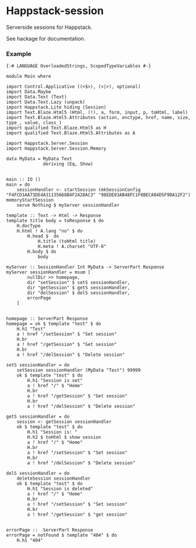 # Happstack-session
Serverside sessions for Happstack.

See hackage for documentation.

### Example
    {-# LANGUAGE OverloadedStrings, ScopedTypeVariables #-}

    module Main where

    import Control.Applicative ((<$>), (<|>), optional)
    import Data.Maybe
    import Data.Text (Text)
    import Data.Text.Lazy (unpack)
    import Happstack.Lite hiding (Session)
    import Text.Blaze.Html5 (Html, (!), a, form, input, p, toHtml, label)
    import Text.Blaze.Html5.Attributes (action, enctype, href, name, size, type_, value, class_)
    import qualified Text.Blaze.Html5 as H
    import qualified Text.Blaze.Html5.Attributes as A

    import Happstack.Server.Session
    import Happstack.Server.Session.Memory

    data MyData = MyData Text
                  deriving (Eq, Show)


    main :: IO ()
    main = do
        sessionHandler <- startSession (mkSessionConfig "F4FCD1AA73DE4A31135668B4F2428AC3" "98EDE03AB48FC1F8BECA84D5F98A12F2") memoryStartSession
        serve Nothing $ myServer sessionHandler

    template :: Text -> Html -> Response
    template title body = toResponse $ do
        H.docType
        H.html ! A.lang "no" $ do
            H.head $  do
                H.title (toHtml title)
                H.meta ! A.charset "UTF-8"
            H.body $ do
                body

    myServer :: SessionHandler Int MyData -> ServerPart Response
    myServer sessionHandler = msum [
            nullDir >> homepage,
            dir "setSession" $ setS sessionHandler,
            dir "getSession" $ getS sessionHandler,
            dir "delSession" $ delS sessionHandler,
            errorPage
        ]


    homepage :: ServerPart Response
    homepage = ok $ template "test" $ do
        H.h1 "Test"
        a ! href "/setSession" $ "Set session"
        H.br
        a ! href "/getSession" $ "Get session"
        H.br
        a ! href "/delSession" $ "Delete session"

    setS sessionHandler = do
        setSession sessionHandler (MyData "Test") 99999
        ok $ template "test" $ do
            H.h1 "Session is set"
            a ! href "/" $ "Home"
            H.br
            a ! href "/getSession" $ "Get session"
            H.br
            a ! href "/delSession" $ "Delete session"

    getS sessionHandler = do
        session <- getSession sessionHandler
        ok $ template "test" $ do
            H.h1 "Session is: "
            H.h2 $ toHtml $ show session
            a ! href "/" $ "Home"
            H.br
            a ! href "/setSession" $ "Set session"
            H.br
            a ! href "/delSession" $ "Delete session"

    delS sessionHandler = do
        deleteSession sessionHandler
        ok $ template "test" $ do
            H.h1 "Session is deleted"
            a ! href "/" $ "Home"
            H.br
            a ! href "/setSession" $ "Set session"
            H.br
            a ! href "/getSession" $ "get session"


    errorPage ::  ServerPart Response
    errorPage = notFound $ template "404" $ do
        H.h1 "404"

